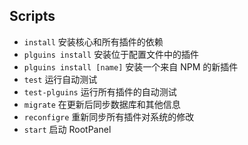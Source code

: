 ## Scripts

* `install` 安装核心和所有插件的依赖
* `plguins install` 安装位于配置文件中的插件
* `plguins install [name]` 安装一个来自 NPM 的新插件
* `test` 运行自动测试
* `test-plguins` 运行所有插件的自动测试
* `migrate` 在更新后同步数据库和其他信息
* `reconfigre` 重新同步所有插件对系统的修改
* `start` 启动 RootPanel
